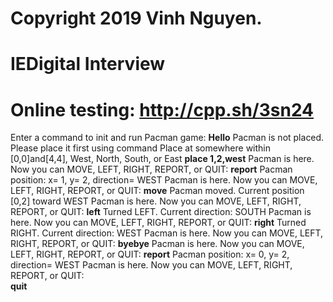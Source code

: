 # Copyright 2019 Vinh Nguyen.
# IEDigital Interview
# Online testing: http://cpp.sh/3sn24
Enter a command to init and run Pacman game: 
**Hello**
Pacman is not placed. Please place it first using command Place at somewhere within [0,0]and[4,4], West, North, South, or East 
**place 1,2,west**
Pacman is here. Now you can MOVE, LEFT, RIGHT, REPORT, or QUIT: 
**report**
Pacman position: x= 1, y= 2, direction= WEST
Pacman is here. Now you can MOVE, LEFT, RIGHT, REPORT, or QUIT: 
**move**
Pacman moved. Current position [0,2] toward WEST
Pacman is here. Now you can MOVE, LEFT, RIGHT, REPORT, or QUIT:
**left**
Turned LEFT. Current direction: SOUTH
Pacman is here. Now you can MOVE, LEFT, RIGHT, REPORT, or QUIT: 
**right**
Turned RIGHT. Current direction: WEST
Pacman is here. Now you can MOVE, LEFT, RIGHT, REPORT, or QUIT: 
**byebye**
Pacman is here. Now you can MOVE, LEFT, RIGHT, REPORT, or QUIT: 
**report**
Pacman position: x= 0, y= 2, direction= WEST 
Pacman is here. Now you can MOVE, LEFT, RIGHT, REPORT, or QUIT:  
**quit**
